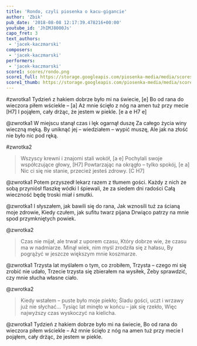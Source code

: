 ```yaml
---
title: 'Rondo, czyli piosenka o kacu-gigancie'
author: 'Zbik'
pub_date: '2018-08-08 12:17:39.478216+00:00'
youtube_id: 'JhIMJ8000Js'
capo_fret: 3
text_authors:
 - 'jacek-kaczmarski'
composers:
 - 'jacek-kaczmarski'
performers:
 - 'jacek-kaczmarski'
score1: scores/rondo.png
score1_full: https://storage.googleapis.com/piosenka-media/media/scores/rondo.png
score1_thumb: https://storage.googleapis.com/piosenka-media/media/scores/rondo.png.180x0_q85_upscale.png
---
```


#zwrotka1
Tydzień z hakiem dobrze było mi na świecie, [e]
Bo od rana do wieczora piłem wściekle – [a]
Aż mnie ścięło z nóg na amen tuż przy mecie [H7]
I pojąłem, cały drżąc, że jestem w piekle. [e a e H7 e]

@zwrotka1
W miejscu stanął czas i lęk ogarnął duszę
Za całego życia winy wieczną męką.
By uniknąć jej – wiedziałem – wypić muszę,
Ale jak na złość nie było nic pod ręką.

#zwrotka2
>Wszyscy krewni i znajomi stali wokół, [a e]
>Pochylali swoje współczujące głowy, [H7]
>Powtarzając na okrągło – tylko spokój, [e a]
>Nic ci się nie stanie, przecież jesteś zdrowy. [C H7]

@zwrotka1
Potem przyszedł lekarz razem z tłumem gości.
Każdy z nich ze sobą przyniósł flaszkę wódki
I śpiewali, że za siedem dni radości
Całą wieczność będę troski miał i smutki.

@zwrotka1
I słyszałem, jak bawili się do rana,
Jak wznosili tuż za ścianą moje zdrowie,
Kiedy czułem, jak sufitu twarz pijana
Drwiąco patrzy na mnie spod przymkniętych powiek.

@zwrotka2
>Czas nie mijał, ale trwał z uporem czasu,
>Który dobrze wie, że czasu ma w nadmiarze.
>Minął wiek, nim myśl zrodziła się z hałasu,
>By pogrążyć w jeszcze większym mnie koszmarze.

@zwrotka1
Trzysta lat myślałem o tym, co zrobiłem,
Trzysta – czego mi się zrobić nie udało,
Trzecie trzysta się zbierałem na wysiłek,
Żeby sprawdzić, czy mnie słucha własne ciało.

@zwrotka2
>Kiedy wstałem – puste było moje piekło;
>Śladu gości, uczt i wrzawy już nie słychać…
>Tysiąc lat minęło w końcu – jak się rzekło,
>Więc najwyższy czas wyskoczyć na kielicha.

@zwrotka1
Tydzień z hakiem dobrze było mi na świecie,
Bo od rana do wieczora piłem wściekle –
Aż mnie ścięło z nóg na amen tuż przy mecie
I pojąłem, cały drżąc, że jestem w piekle.